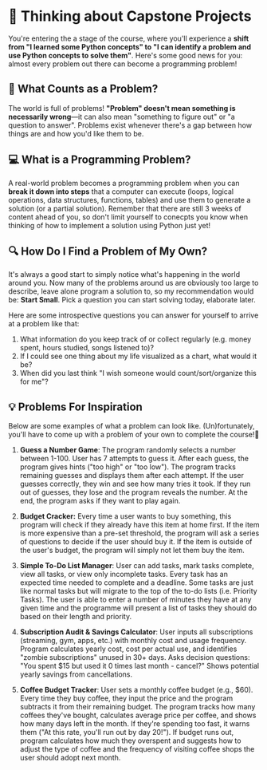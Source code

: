 # 🧩 Thinking about Capstone Projects

You're entering the a stage of the course, where you'll experience a **shift from "I learned some Python concepts" to "I can identify a problem and use Python concepts to solve them"**. Here's some good news for you: almost every problem out there can become a programming problem!

## 🤔 What Counts as a Problem?
The world is full of problems! **"Problem" doesn't mean something is necessarily wrong**&mdash;it can also mean  "something to figure out" or "a question to answer". Problems exist whenever there's a gap between how things are and how you'd like them to be.

## 💻 What is a Programming Problem?
A real-world problem becomes a programming problem when you can **break it down into steps** that a computer can execute (loops, logical operations, data structures, functions, tables) and use them to generate a solution (or a partial solution). Remember that there are still 3 weeks of content ahead of you, so don't limit yourself to conecpts you know when thinking of how to implement a solution using Python just yet!

## 🔍 How Do I Find a Problem of My Own?
It's always a good start to simply notice what's happening in the world around you. Now many of the problems around us are obviously too large to describe, leave alone program a solution to, so my recommendation would be: **Start Small**. Pick a question you can start solving today, elaborate later. 

Here are some introspective questions you can answer for yourself to arrive at a problem like that:

1) What information do you keep track of or collect regularly (e.g. money spent, hours studied, songs listened to)?
2) If I could see one thing about my life visualized as a chart, what would it be?
3) When did you last think "I wish someone would count/sort/organize this for me"?


## 💡 Problems For Inspiration
Below are some examples of what a problem can look like. (Un)fortunately, you'll have to come up with a problem of your own to complete the course!🙂

1) **Guess a Number Game**: The program randomly selects a number between 1-100. User has 7 attempts to guess it. After each guess, the program gives hints ("too high" or "too low"). The program tracks remaining guesses and displays them after each attempt. If the user guesses correctly, they win and see how many tries it took. If they run out of guesses, they lose and the program reveals the number. At the end, the program asks if they want to play again.

2) **Budget Cracker:** Every time a user wants to buy something, this program will check if they already have this item at home first. If the item is more expensive than a pre-set threshold, the program will ask a series of questions to decide if the user should buy it. If the item is outside of the user's budget, the program will simply not let them buy the item.

3) **Simple To-Do List Manager**: User can add tasks, mark tasks complete, view all tasks, or view only incomplete tasks. Every task has an expected time needed to complete and a deadline. Some tasks are just like normal tasks but will migrate to the top of the to-do lists (i.e. Priority Tasks). The user is able to enter a number of minutes they have at any given time and the programme will present a list of tasks they should do based on their length and priority.

4) **Subscription Audit & Savings Calculator**: User inputs all subscriptions (streaming, gym, apps, etc.) with monthly cost and usage frequency. Program calculates yearly cost, cost per actual use, and identifies "zombie subscriptions" unused in 30+ days. Asks decision questions: "You spent $15 but used it 0 times last month - cancel?" Shows potential yearly savings from cancellations.

5) **Coffee Budget Tracker**: User sets a monthly coffee budget (e.g., $60). Every time they buy coffee, they input the price and the program subtracts it from their remaining budget. The program tracks how many coffees they've bought, calculates average price per coffee, and shows how many days left in the month. If they're spending too fast, it warns them ("At this rate, you'll run out by day 20!"). If budget runs out, program calculates how much they overspent and suggests how to adjust the type of coffee and the frequency of visiting coffee shops the user should adopt next month.


